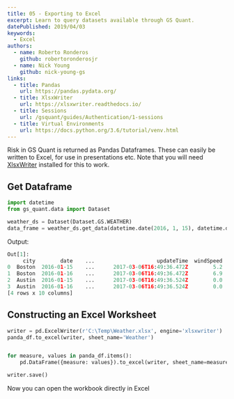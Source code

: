 ```yaml
---
title: 05 - Exporting to Excel
excerpt: Learn to query datasets available through GS Quant.
datePublished: 2019/04/03
keywords:
  - Excel
authors:
  - name: Roberto Ronderos
    github: robertoronderosjr
  - name: Nick Young
    github: nick-young-gs
links:
  - title: Pandas
    url: https://pandas.pydata.org/
  - title: XlsxWriter
    url: https://xlsxwriter.readthedocs.io/
  - title: Sessions
    url: /gsquant/guides/Authentication/1-sessions
  - title: Virtual Environments
    url: https://docs.python.org/3.6/tutorial/venv.html
---
```


Risk in GS Quant is returned as Pandas Dataframes. These can easily be written to Excel, for use in presentations etc. Note that you will need [XlsxWriter](https://xlsxwriter.readthedocs.io/getting_started.html) installed for this to work.

## Get Dataframe

```python
import datetime
from gs_quant.data import Dataset

weather_ds = Dataset(Dataset.GS.WEATHER)
data_frame = weather_ds.get_data(datetime.date(2016, 1, 15), datetime.date(2016, 1, 16), city=['Boston', 'Austin'])
```
Output:
```python
Out[1]: 
     city        date    ...                    updateTime  windSpeed
0  Boston  2016-01-15    ...      2017-03-06T16:49:36.472Z        5.2
1  Boston  2016-01-16    ...      2017-03-06T16:49:36.472Z        6.9
2  Austin  2016-01-15    ...      2017-03-06T16:49:36.524Z        0.0
3  Austin  2016-01-16    ...      2017-03-06T16:49:36.524Z        0.0
[4 rows x 10 columns]
```

## Constructing an Excel Worksheet

```python
writer = pd.ExcelWriter(r'C:\Temp\Weather.xlsx', engine='xlsxwriter')       # Create workbook
panda_df.to_excel(writer, sheet_name='Weather')                             # Create a sheet called Weather


for measure, values in panda_df.items():
    pd.DataFrame({measure: values}).to_excel(writer, sheet_name=measure)    # Write values to the sheet

writer.save()
```

Now you can open the workbook directly in Excel